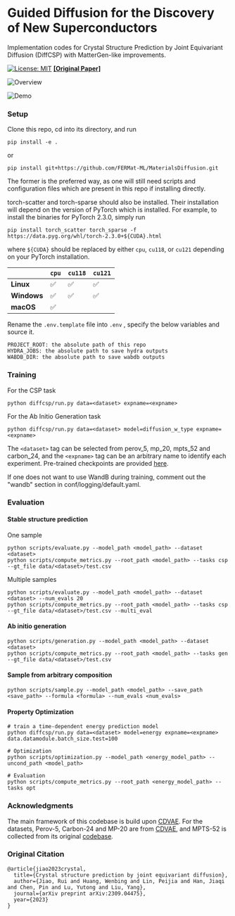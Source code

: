 # Guided Diffusion for the Discovery of New Superconductors 

Implementation codes for Crystal Structure Prediction by Joint Equivariant Diffusion (DiffCSP) with MatterGen-like improvements. 

[![License: MIT](https://img.shields.io/badge/License-MIT-yellow.svg)](https://github.com/jiaor17/DiffCSP/blob/main/LICENSE)   [**[Original Paper]**](https://arxiv.org/abs/2309.04475)

![Overview](fig/overview.png "Overview")

![Demo](fig/demo.gif "Demo")

### Setup

Clone this repo, cd into its directory, and run
```
pip install -e .
```
or 
```
pip install git+https://github.com/FERMat-ML/MaterialsDiffusion.git
```
The former is the preferred way, as one will still need scripts and configuration files which are present in this repo if installing directly.

torch-scatter and torch-sparse should also be installed. Their installation will depend on the version of PyTorch which is installed. 
For example, to install the binaries for PyTorch 2.3.0, simply run

```
pip install torch_scatter torch_sparse -f https://data.pyg.org/whl/torch-2.3.0+${CUDA}.html
```

where `${CUDA}` should be replaced by either `cpu`, `cu118`, or `cu121` depending on your PyTorch installation.

|             | `cpu` | `cu118` | `cu121` |
| ----------- | ----- | ------- | ------- |
| **Linux**   | ✅     | ✅       | ✅       |
| **Windows** | ✅     | ✅       | ✅       |
| **macOS**   | ✅     |         |         |

Rename the `.env.template` file into `.env` , specify the below variables and source it.

```
PROJECT_ROOT: the absolute path of this repo
HYDRA_JOBS: the absolute path to save hydra outputs
WABDB_DIR: the absolute path to save wabdb outputs
```

### Training

For the CSP task

```
python diffcsp/run.py data=<dataset> expname=<expname>
```

For the Ab Initio Generation task

```
python diffcsp/run.py data=<dataset> model=diffusion_w_type expname=<expname>
```

The ``<dataset>`` tag can be selected from perov_5, mp_20, mpts_52 and carbon_24, and the ``<expname>`` tag can be an arbitrary name to identify each experiment. Pre-trained checkpoints are provided [here](https://drive.google.com/drive/folders/11WOc9lTZN4hkIY7SKLCIrbsTMGy9TsoW?usp=sharing).

If one does not want to use WandB during training, comment out the "wandb" section in conf/logging/default.yaml. 

### Evaluation

#### Stable structure prediction 

One sample 

```
python scripts/evaluate.py --model_path <model_path> --dataset <dataset>
python scripts/compute_metrics.py --root_path <model_path> --tasks csp --gt_file data/<dataset>/test.csv 
```

Multiple samples

```
python scripts/evaluate.py --model_path <model_path> --dataset <dataset> --num_evals 20
python scripts/compute_metrics.py --root_path <model_path> --tasks csp --gt_file data/<dataset>/test.csv --multi_eval
```

#### Ab initio generation

```
python scripts/generation.py --model_path <model_path> --dataset <dataset>
python scripts/compute_metrics.py --root_path <model_path> --tasks gen --gt_file data/<dataset>/test.csv
```


#### Sample from arbitrary composition

```
python scripts/sample.py --model_path <model_path> --save_path <save_path> --formula <formula> --num_evals <num_evals>
```

#### Property Optimization

```
# train a time-dependent energy prediction model 
python diffcsp/run.py data=<dataset> model=energy expname=<expname> data.datamodule.batch_size.test=100

# Optimization
python scripts/optimization.py --model_path <energy_model_path> --uncond_path <model_path>

# Evaluation
python scripts/compute_metrics.py --root_path <energy_model_path> --tasks opt
```

### Acknowledgments

The main framework of this codebase is build upon [CDVAE](https://github.com/txie-93/cdvae). For the datasets, Perov-5, Carbon-24 and MP-20 are from [CDVAE](https://github.com/txie-93/cdvae), and MPTS-52 is collected from its original [codebase](https://github.com/sparks-baird/mp-time-split).

### Original Citation

```
@article{jiao2023crystal,
  title={Crystal structure prediction by joint equivariant diffusion},
  author={Jiao, Rui and Huang, Wenbing and Lin, Peijia and Han, Jiaqi and Chen, Pin and Lu, Yutong and Liu, Yang},
  journal={arXiv preprint arXiv:2309.04475},
  year={2023}
}
```

